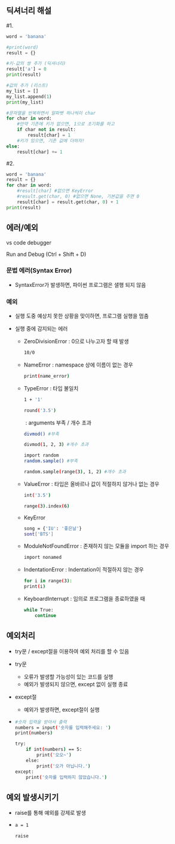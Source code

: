## 딕셔너리 해설

#1.

```python
word = 'banana'

#print(word)
result = {}

#키-값의 쌍 추가 (딕셔너리)
result['a'] = 0
print(result)

#값의 추가 (리스트)
my_list = []
my_list.append(1)
print(my_list)

#문자열을 반복하면서 알파벳 하나씩이 char
for char in word:
    #만약 기존에 키가 없으면, 1으로 초기화를 하고
    if char not in result:
        result[char] = 1
    #키가 있으면, 기존 값에 더하자!
else:
    result[char] += 1
```



#2. 

```python
word = 'banana'
result = {}
for char in word:
    #result[char] #없으면 KeyError
    #result.get(char, 0) #없으면 None, 기본값을 주면 0
    result[char] = result.get(char, 0) + 1
print(result)
```



## 에러/예외

vs code debugger

Run and Debug (Ctrl + Shift + D)



### 문법 에러(Syntax Error)

- SyntaxError가 발생하면, 파이썬 프로그램은 샐행 되지 않음



### 예외

- 실행 도중 예상치 못한 상황을 맞이하면, 프로그램 실행을 멈춤

- 실행 중에 감지되는 에러

  - ZeroDivisionError : 0으로 나누고자 할 때 발생

    ```bash
    10/0
    ```

  - NameError : namespace 상에 이름이 없는 경우

    ```bash
    print(name_error)
    ```

  - TypeError : 타입 불일치

    ```bash
    1 + '1'
    ```

    ```bash
    round('3.5')
    ```

    ​					: arguments 부족 / 개수 초과

    ```bash
    divmod() #부족
    
    divmod(1, 2, 3) #개수 초과
    ```

    ```bash
    import random
    random.sample() #부족
    
    random.sample(range(3), 1, 2) #개수 초과
    ```

  - ValueError : 타입은 올바르나 값이 적절하지 않거나 없는 경우

    ```bash
    int('3.5')
    ```

    ```bash
    range(3).index(6)
    ```

  - KeyError 

    ```bash
    song = {'IU': '좋은날'}
    sont['BTS']
    ```

  - ModuleNotFoundError : 존재하지 않는 모듈을 import 하는 경우

    ```bash
    import nonamed
    ```

  - IndentationError : Indentation이 적절하지 않는 경우

    ```bash
    for i in range(3):
    print(i)
    ```

  - KeyboardInterrupt : 임의로 프로그램을 종료하였을 때

    ```bash
    while True:
    	continue
    ```



## 예외처리

- try문 / except절을 이용하여 예외 처리를 할 수 있음

- try문

  - 오류가 발생할 가능성이 있는 코드를 실행
  - 예외가 발생되지 않으면, except 없이 실행 종료

- except절

  - 예외가 발생하면, except절이 실행

- ```bash
  #숫자 입력을 받아서 출력
  numbers = input('숫자를 입력해주세요: ')
  print(numbers)
  
  try:
      if int(numbers) == 5:
          print('오오~')
      else:
          print('오가 아닙니다.')
  except:
      print('숫자를 입력하지 않았습니다.')
  ```



## 예외 발생시키기

- raise를 통해 예외를 강제로 발생

- ```bash
  a = 1
  
  raise
  ```

  